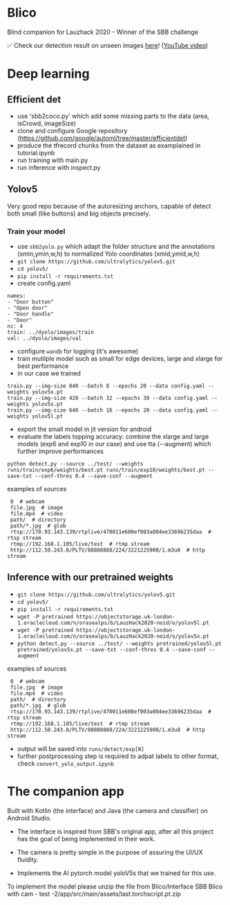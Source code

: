 # Blico
Blind companion for Lauzhack 2020 - Winner of the SBB challenge

✅ Check our detection result on unseen images [here](https://drive.google.com/drive/folders/1NkUUpMSchJwBPQ2dK0-cBXS6_qxHkIQo?usp=sharing)! ([YouTube video](https://www.youtube.com/watch?v=M2HeJXddtcc))


# Deep learning 

## Efficient det 
- use 'sbb2coco.py' which add some missing parts to the data (area, isCrowd, imageSize)
- clone and configure Google repository  (https://github.com/google/automl/tree/master/efficientdet)
- produce the tfrecord chunks from the dataset as examplained in tutorial.ipynb
- run training with main.py 
- run inference with inspect.py
 
 
 ## Yolov5
 
 Very good repo because of the autoresizing anchors, capable of detect both small (like buttons) and big objects precisely. 
 
 ### Train your model
 
- use `sbb2yolo.py` which adapt the folder structure and the annotations (xmin,ymin,w,h) to normalized Yolo coordinates (xmid,ymid,w,h)
- `git clone https://github.com/ultralytics/yolov5.git`
- `cd yolov5/`
- `pip install -r requirements.txt`
- create config.yaml
```
names:
- "Door button"
- "Open door"
- "Door handle"
- "Door"
nc: 4
train: ../dyolo/images/train
val: ../dyolo/images/val
```
- configure `wandb` for logging (it's awesome)
- train mutilple model such as small for edge devices, large and xlarge for best performance 
- in our case we trained
```
train.py --img-size 840 --batch 8 --epochs 20 --data config.yaml --weights yolov5x.pt
train.py --img-size 420 --batch 32 --epochs 30 --data config.yaml --weights yolov5s.pt
train.py --img-size 640 --batch 16 --epochs 20 --data config.yaml --weights yolov5l.pt
```
- export the small model in jit version for android
- evaluate the labels topping accuracy: combine the xlarge and large models (exp6 and exp10 in our case) and use tta (--augment) which further improve performances


```
python detect.py --source ../test/ --weights runs/train/exp6/weights/best.pt runs/train/exp10/weights/best.pt --save-txt --conf-thres 0.4 --save-conf --augment
 ```
 
 examples of sources

```
 0  # webcam
 file.jpg  # image 
 file.mp4  # video
 path/  # directory
 path/*.jpg  # glob
 rtsp://170.93.143.139/rtplive/470011e600ef003a004ee33696235daa  # rtsp stream
 rtmp://192.168.1.105/live/test  # rtmp stream
 http://112.50.243.8/PLTV/88888888/224/3221225900/1.m3u8  # http stream
```

## Inference with our pretrained weights

- `git clone https://github.com/ultralytics/yolov5.git`
- `cd yolov5/`
- `pip install -r requirements.txt`
- `wget -P pretrained https://objectstorage.uk-london-1.oraclecloud.com/n/orasealps/b/LauzHack2020-noid/o/yolov5l.pt`
- `wget -P pretrained https://objectstorage.uk-london-1.oraclecloud.com/n/orasealps/b/LauzHack2020-noid/o/yolov5x.pt`
- `python detect.py --source ../test/ --weights pretrained/yolov5l.pt pretrained/yolov5x.pt --save-txt --conf-thres 0.4 --save-conf --augment`

examples of sources

```
 0  # webcam
 file.jpg  # image 
 file.mp4  # video
 path/  # directory
 path/*.jpg  # glob
 rtsp://170.93.143.139/rtplive/470011e600ef003a004ee33696235daa  # rtsp stream
 rtmp://192.168.1.105/live/test  # rtmp stream
 http://112.50.243.8/PLTV/88888888/224/3221225900/1.m3u8  # http stream
```

- output will be saved into `runs/detect/exp[N]`
- further postprocessing step is required to adpat labels to other format, check `convert_yolo_output.ipynb`

# The companion app

Built with Kotlin (the interface) and Java (the camera and classifier) on Android Studio.

- The interface is inspired from SBB's original app, after all this project has the goal of being implemented in their work.

- The camera is pretty simple in the purpose of assuring the UI/UX fluidity. 

 - Implements the AI pytorch model yoloV5s that we trained for this use.
 

To implement the model please unzip the file from Blico/Interface SBB Blico with cam - test -2/app/src/main/assets/last.torchscript.pt.zip

